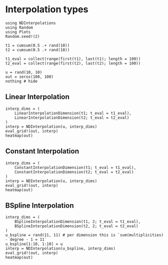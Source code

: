 # Interpolation types

```@example tutorial
using NDInterpolations
using Random
using Plots
Random.seed!(2)

t1 = cumsum(0.5 .+ rand(10))
t2 = cumsum(0.5 .+ rand(10))

t1_eval = collect(range(first(t1), last(t1); length = 100))
t2_eval = collect(range(first(t2), last(t2); length = 100))

u = rand(10, 10)
out = zeros(100, 100)
nothing # hide
```

## Linear Interpolation

```@example tutorial
interp_dims = (
    LinearInterpolationDimension(t1; t_eval = t1_eval),
    LinearInterpolationDimension(t2; t_eval = t2_eval)
)
interp = NDInterpolation(u, interp_dims)
eval_grid!(out, interp)
heatmap(out)
```

## Constant Interpolation

```@example tutorial
interp_dims = (
    ConstantInterpolationDimension(t1; t_eval = t1_eval),
    ConstantInterpolationDimension(t2; t_eval = t2_eval)
)
interp = NDInterpolation(u, interp_dims)
eval_grid!(out, interp)
heatmap(out)
```

## BSpline Interpolation

```@example tutorial
interp_dims = (
    BSplineInterpolationDimension(t1, 2; t_eval = t1_eval),
    BSplineInterpolationDimension(t2, 2; t_eval = t2_eval)
)
u_bspline = rand(11, 11) # per dimension this is `sum(multiplicities) - degree - 1 = 11`
u_bspline[1:10, 1:10] = u
interp = NDInterpolation(u_bspline, interp_dims)
eval_grid!(out, interp)
heatmap(out)
```
